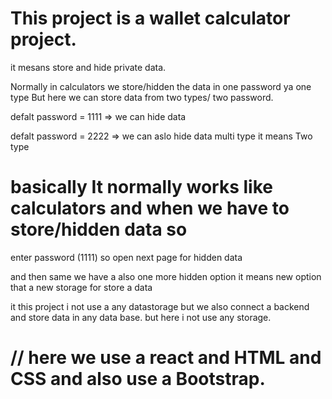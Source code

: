 
# This project is a wallet calculator project.
  it mesans store and hide private data. 

  Normally in calculators we store/hidden the data in one password ya one type But here we can store data from two types/ two password. 


  defalt password = 1111       => we can hide data 


  defalt password = 2222       => we can aslo hide data multi type it means Two type 

# basically It normally works like calculators and when we have to store/hidden data so 

enter password (1111)  so open next page for hidden data

and then same we have a also one more hidden option it means new option that a new storage for store a data


it this project i not use a any datastorage but we also connect a backend and store data in any data base. but here i not use any storage.



# // here we use a react and HTML and CSS and also use a Bootstrap.
